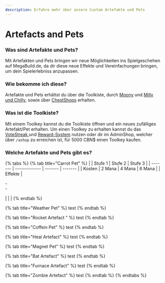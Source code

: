 ```yaml
---
description: Erfahre mehr über unsere Custom Artefakte und Pets
---
```


# Artefacts and Pets

### Was sind Artefakte und Pets?

Mit Artefakten und Pets bringen wir neue Möglichkeiten ins Spielgeschehen auf MegaBuild.de, da dir diese neue Effekte und Vereinfachungen bringen, um dein Spielerlebniss anzupassen.&#x20;

### Wie bekomme ich diese?

Artefakte und Pets erhältst du über die Toolkiste, durch [Moony](helper-cbspawn.md#moony) und [Milly und Chilly](helper-cbspawn.md#milly-und-chilly), sowie über [ChestShops](cs.md) erhalten.

### Was ist die Toolkiste?

Mit einem Toolkey kannst du die Toolkiste öffnen und ein neues zufälliges Artefakt/Pet erhalten. Um einen Toolkey zu erhalten kannst du das [VoteStreak ](vote.md#was-ist-das-votestreak-system)und [Reward-System](reward.md#was-ist-das-reward-system) nutzen oder dir im AdminShop, welcher über `/ashop` zu erreichen ist, für 5000 CBN$ einen Toolkey kaufen.&#x20;

### Welche Artefakte und Pets gibt es?



{% tabs %}
{% tab title="Carrot Pet" %}
|         | Stufe 1       | Stufe 2 | Stufe 3 |
| ------- | ------------- | ------- | ------- |
| Kosten  | 2 Mana        | 4 Mana  | 6 Mana  |
| Effekte | <p>-<br>-</p> |         |         |
{% endtab %}

{% tab title="Weather Pet" %}
test
{% endtab %}

{% tab title="Rocket Artefact " %}
test
{% endtab %}

{% tab title="Coffein Pet" %}
test
{% endtab %}

{% tab title="Heal Artefact" %}
test
{% endtab %}

{% tab title="Magnet Pet" %}
test
{% endtab %}

{% tab title="Bat Artefact" %}
test
{% endtab %}

{% tab title="Furnace Artefact" %}
test
{% endtab %}

{% tab title="Zombie Artefact" %}
test
{% endtab %}
{% endtabs %}
